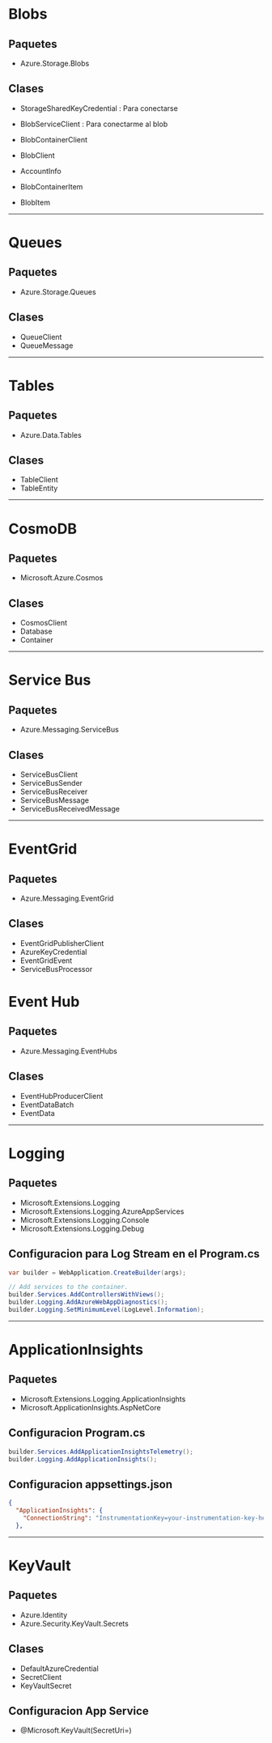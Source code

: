 # Blobs

## Paquetes

* Azure.Storage.Blobs

## Clases

* StorageSharedKeyCredential : Para conectarse 

* BlobServiceClient : Para conectarme al blob
* BlobContainerClient
* BlobClient 

* AccountInfo
* BlobContainerItem
* BlobItem

---
# Queues

## Paquetes

* Azure.Storage.Queues

## Clases

* QueueClient
* QueueMessage
---
# Tables

## Paquetes

* Azure.Data.Tables

## Clases

* TableClient
* TableEntity

---
# CosmoDB

## Paquetes

* Microsoft.Azure.Cosmos

## Clases

* CosmosClient
* Database
* Container
  
---

# Service Bus

## Paquetes

* Azure.Messaging.ServiceBus

## Clases

* ServiceBusClient
* ServiceBusSender
* ServiceBusReceiver
* ServiceBusMessage
* ServiceBusReceivedMessage

---

# EventGrid

## Paquetes 

* Azure.Messaging.EventGrid

## Clases

* EventGridPublisherClient
* AzureKeyCredential
* EventGridEvent 
* ServiceBusProcessor

# Event Hub

## Paquetes

* Azure.Messaging.EventHubs

## Clases

* EventHubProducerClient
* EventDataBatch
* EventData

---
 # Logging

 ## Paquetes
 
* Microsoft.Extensions.Logging
* Microsoft.Extensions.Logging.AzureAppServices
* Microsoft.Extensions.Logging.Console
* Microsoft.Extensions.Logging.Debug

## Configuracion para Log Stream en el Program.cs

```csharp
var builder = WebApplication.CreateBuilder(args);

// Add services to the container.
builder.Services.AddControllersWithViews();
builder.Logging.AddAzureWebAppDiagnostics();
builder.Logging.SetMinimumLevel(LogLevel.Information);
```
---
# ApplicationInsights

## Paquetes 
* Microsoft.Extensions.Logging.ApplicationInsights
* Microsoft.ApplicationInsights.AspNetCore
  
## Configuracion Program.cs
```csharp
builder.Services.AddApplicationInsightsTelemetry();
builder.Logging.AddApplicationInsights();
```

## Configuracion appsettings.json
```json
{
  "ApplicationInsights": {
    "ConnectionString": "InstrumentationKey=your-instrumentation-key-here"
  },
```
---
# KeyVault

## Paquetes

* Azure.Identity
* Azure.Security.KeyVault.Secrets

## Clases

* DefaultAzureCredential
* SecretClient
* KeyVaultSecret

## Configuracion App Service

* @Microsoft.KeyVault(SecretUri=<SecretUri>)
